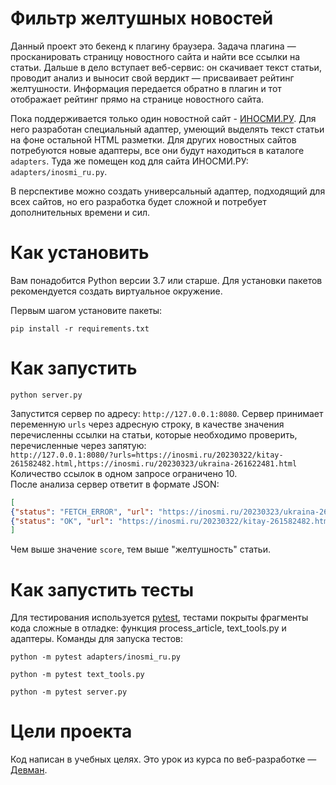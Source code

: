# Фильтр желтушных новостей
Данный проект это бекенд к плагину браузера. Задача плагина — просканировать страницу новостного сайта и найти все ссылки на статьи. Дальше в дело вступает веб-сервис: он скачивает текст статьи, проводит анализ и выносит свой вердикт — присваивает рейтинг желтушности. Информация передается обратно в плагин и тот отображает рейтинг прямо на странице новостного сайта.

Пока поддерживается только один новостной сайт - [ИНОСМИ.РУ](https://inosmi.ru/). Для него разработан специальный адаптер, умеющий выделять текст статьи на фоне остальной HTML разметки. Для других новостных сайтов потребуются новые адаптеры, все они будут находиться в каталоге `adapters`. Туда же помещен код для сайта ИНОСМИ.РУ: `adapters/inosmi_ru.py`.

В перспективе можно создать универсальный адаптер, подходящий для всех сайтов, но его разработка будет сложной и потребует дополнительных времени и сил.

# Как установить

Вам понадобится Python версии 3.7 или старше. Для установки пакетов рекомендуется создать виртуальное окружение.

Первым шагом установите пакеты:

```python3
pip install -r requirements.txt
```

# Как запустить

```python3
python server.py
```  
Запустится сервер по адресу: `http://127.0.0.1:8080`. Сервер принимает переменную `urls` через адресную строку, в качестве значения перечисленны ссылки на статьи, которые необходимо проверить, перечисленные через запятую:  
`http://127.0.0.1:8080/?urls=https://inosmi.ru/20230322/kitay-261582482.html,https://inosmi.ru/20230323/ukraina-261622481.html`  
Количество ссылок в одном запросе ограничено 10.  
После анализа сервер ответит в формате JSON:
```json
[  
{"status": "FETCH_ERROR", "url": "https://inosmi.ru/20230323/ukraina-261622481.ht", "score": null, "word_count": null},  
{"status": "OK", "url": "https://inosmi.ru/20230322/kitay-261582482.html", "score": 0.32, "word_count": 621}  
]
```  
Чем выше значение `score`, тем выше "желтушность" статьи.
# Как запустить тесты

Для тестирования используется [pytest](https://docs.pytest.org/en/latest/), тестами покрыты фрагменты кода сложные в отладке: функция process_article, text_tools.py и адаптеры. Команды для запуска тестов:

```
python -m pytest adapters/inosmi_ru.py
```

```
python -m pytest text_tools.py
```
```
python -m pytest server.py
```
# Цели проекта

Код написан в учебных целях. Это урок из курса по веб-разработке — [Девман](https://dvmn.org).
